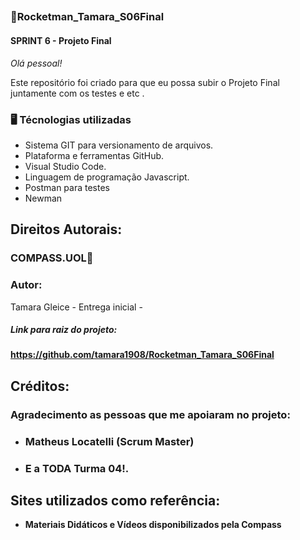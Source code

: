 ## 

### 🚀Rocketman_Tamara_S06Final

#### SPRINT 6 - Projeto Final
*Olá pessoal!* 

Este repositório foi criado para que eu possa  subir o Projeto Final juntamente com os testes e etc .

### 🖥️ Técnologias utilizadas 
 * Sistema GIT para versionamento de arquivos.
 * Plataforma e ferramentas GitHub.
 * Visual Studio Code.
 * Linguagem de programação Javascript.
 * Postman para testes
 * Newman 
 

## Direitos Autorais: 
### COMPASS.UOL🎯 

### Autor: 
Tamara Gleice - Entrega inicial - 
##### Link para raiz do projeto:  
**https://github.com/tamara1908/Rocketman_Tamara_S06Final**

## Créditos: 

### Agradecimento as pessoas que me apoiaram no projeto: 
* ### Matheus Locatelli (Scrum Master)
* ### E a TODA Turma 04!.

## Sites utilizados como referência:

* **Materiais Didáticos e Vídeos disponibilizados pela Compass**

